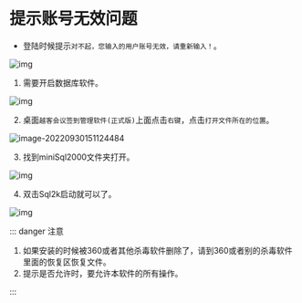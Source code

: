 # 提示账号无效问题

* 登陆时候提示`对不起，您输入的用户账号无效，请重新输入！`。

![img](https://vuepressdocs.oss-cn-hangzhou.aliyuncs.com/docsimages/202209301509233.jpg)

1. 需要开启数据库软件。

![img](https://vuepressdocs.oss-cn-hangzhou.aliyuncs.com/docsimages/202209301510108.png)

2. 桌面`越客会议签到管理软件(正式版)`上面点击`右键`，点击`打开文件所在的位置`。

![image-20220930151124484](https://vuepressdocs.oss-cn-hangzhou.aliyuncs.com/docsimages/202209301511516.png)

3. 找到miniSql2000文件夹打开。

![img](https://vuepressdocs.oss-cn-hangzhou.aliyuncs.com/docsimages/202209301513272.jpg)

4. 双击Sql2k启动就可以了。

![img](https://vuepressdocs.oss-cn-hangzhou.aliyuncs.com/docsimages/202209301514962.jpg)



::: danger 注意

1. 如果安装的时候被360或者其他杀毒软件删除了，请到360或者别的杀毒软件里面的恢复区恢复文件。
2. 提示是否允许时，要允许本软件的所有操作。

:::